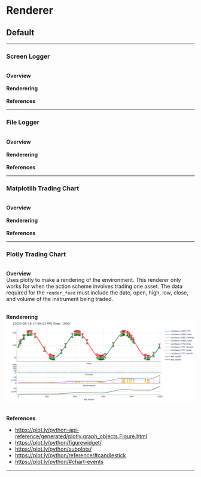 # Renderer

<Insert information about the generic renderer>


## Default
<Insert information about the default renderer>
<hr>

### Screen Logger

<br>**Overview**<br>
<br>**Renderering**<br>
<br>**References**<br>
<hr>


### File Logger

<br>**Overview**<br>
<br>**Renderering**<br>
<br>**References**<br>
<hr>


### Matplotlib Trading Chart

<br>**Overview**<br>
<br>**Renderering**<br>
<br>**References**<br>
<hr>


### Plotly Trading Chart

<br>**Overview**<br>
Uses plotly to make a rendering of the environment. This renderer only works for when the action scheme involves trading one asset. The data required for the `render_feed` must include the date, open, high, low, close, and volume of the instrument being traded.

<br>**Renderering**<br>
![png](charts/plotly.png)

<br>**References**<br>
* https://plot.ly/python-api-reference/generated/plotly.graph_objects.Figure.html
* https://plot.ly/python/figurewidget/
* https://plot.ly/python/subplots/
* https://plot.ly/python/reference/#candlestick
* https://plot.ly/python/#chart-events
<hr>
